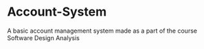 # Account-System
A basic account management system made as a part of the course Software Design Analysis
